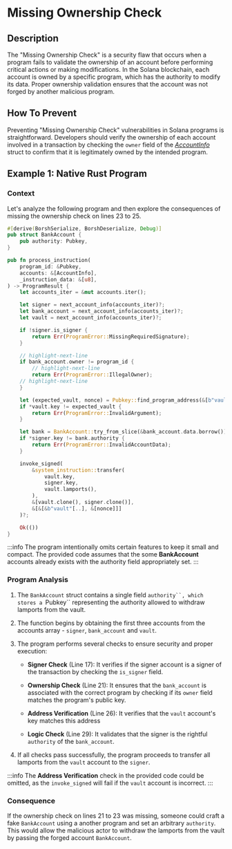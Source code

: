 # Missing Ownership Check

## Description

The "Missing Ownership Check" is a security flaw that occurs when a program fails to validate the ownership of an account before performing critical actions or making modifications. In the Solana blockchain, each account is owned by a specific program, which has the authority to modify its data. Proper ownership validation ensures that the account was not forged by another malicious program.

## How To Prevent

Preventing "Missing Ownership Check" vulnerabilities in Solana programs is straightforward. Developers should verify the ownership of each account involved in a transaction by checking the `owner` field of the _[AccountInfo](https://docs.rs/solana-program/latest/solana_program/account_info/struct.AccountInfo.html)_ struct to confirm that it is legitimately owned by the intended program.

## Example 1: Native Rust Program

### Context

Let's analyze the following program and then explore the consequences of missing the ownership check on lines 23 to 25.

```rust showLineNumbers
#[derive(BorshSerialize, BorshDeserialize, Debug)]
pub struct BankAccount {
    pub authority: Pubkey,
}

pub fn process_instruction(
    program_id: &Pubkey,
    accounts: &[AccountInfo],
    _instruction_data: &[u8],
) -> ProgramResult {
    let accounts_iter = &mut accounts.iter();

    let signer = next_account_info(accounts_iter)?;
    let bank_account = next_account_info(accounts_iter)?;
    let vault = next_account_info(accounts_iter)?;

    if !signer.is_signer {
        return Err(ProgramError::MissingRequiredSignature);
    }

    // highlight-next-line
    if bank_account.owner != program_id {
        // highlight-next-line
        return Err(ProgramError::IllegalOwner);
    // highlight-next-line
    }

    let (expected_vault, nonce) = Pubkey::find_program_address(&[b"vault"], &program_id);
    if *vault.key != expected_vault {
        return Err(ProgramError::InvalidArgument);
    }

    let bank = BankAccount::try_from_slice(&bank_account.data.borrow())?;
    if *signer.key != bank.authority {
        return Err(ProgramError::InvalidAccountData);
    }

    invoke_signed(
        &system_instruction::transfer(
            vault.key,
            signer.key,
            vault.lamports(),
        ),
        &[vault.clone(), signer.clone()],
        &[&[&b"vault"[..], &[nonce]]]
    )?;

    Ok(())
}
```

:::info
 The program intentionally omits certain features to keep it small and compact. The provided code assumes that the some **BankAccount** accounts already exists with the authority field appropriately set.
:::

### Program Analysis

1. The `BankAccount` struct contains a single field `authority``, which stores a `Pubkey`` representing the authority allowed to withdraw lamports from the vault.

2. The function begins by obtaining the first three accounts from the accounts array - `signer`, `bank_account` and `vault`.

3. The program performs several checks to ensure security and proper execution:

    - **Signer Check** (Line 17): It verifies if the signer account is a signer of the transaction by checking the `is_signer` field.

    - **Ownership Check** (Line 21): It ensures that the `bank_account` is associated with the correct program by checking if its `owner` field matches the program's public key.

    - **Address Verification** (Line 26): It verifies that the `vault` account's key matches this address

    - **Logic Check** (Line 29): It validates that the signer is the rightful `authority` of the `bank_account`.

4. If all checks pass successfully, the program proceeds to transfer all lamports from the `vault` account to the `signer`. 

:::info
The **Address Verification** check in the provided code could be omitted, as the `invoke_signed` will fail if the `vault` account is incorrect. 
:::

### Consequence

If the ownership check on lines 21 to 23 was missing, someone could craft a fake `BankAccount` using a another program and set an arbitrary `authority`. This would allow the malicious actor to withdraw the lamports from the vault by passing the forged account `BankAccount`. 

